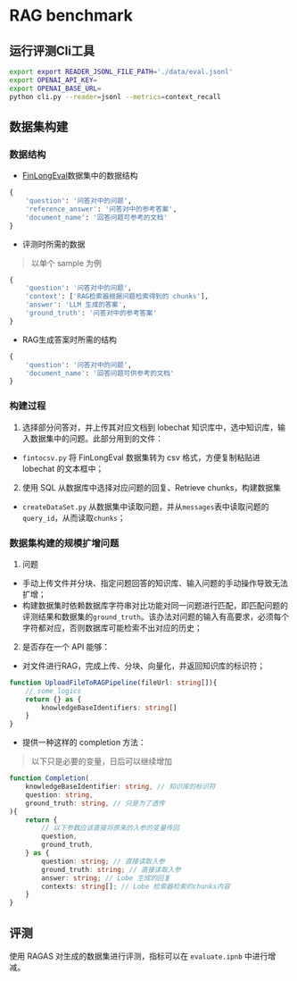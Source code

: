 # RAG benchmark

## 运行评测Cli工具

```sh
export export READER_JSONL_FILE_PATH='./data/eval.jsonl'
export OPENAI_API_KEY=
export OPENAI_BASE_URL=
python cli.py --reader=jsonl --metrics=context_recall
```

## 数据集构建

### 数据结构

- [FinLongEval](https://github.com/valuesimplex/FinLongEval/tree/main)数据集中的数据结构

```python
{
    'question': '问答对中的问题',
    'reference_answer': '问答对中的参考答案',
    'document_name': '回答问题可参考的文档'
}
```

- 评测时所需的数据
> 以单个 sample 为例

```python
{
    'question': '问答对中的问题',
    'context': ['RAG检索器根据问题检索得到的 chunks'],
    'answer': 'LLM 生成的答案',
    'ground_truth': '问答对中的参考答案'
}
```

- RAG生成答案时所需的结构

```python
{
    'question': '问答对中的问题',
    'document_name': '回答问题可供参考的文档'
}
```

### 构建过程

1. 选择部分问答对，并上传其对应文档到 lobechat 知识库中，选中知识库，输入数据集中的问题。此部分用到的文件：
- `fintocsv.py` 将 FinLongEval 数据集转为 csv 格式，方便复制粘贴进 lobechat 的文本框中；

2. 使用 SQL 从数据库中选择对应问题的回复、Retrieve chunks，构建数据集
- `createDataSet.py` 从数据集中读取问题，并从`messages`表中读取问题的`query_id`，从而读取`chunks`；

### 数据集构建的规模扩增问题

1. 问题
- 手动上传文件并分块、指定问题回答的知识库、输入问题的手动操作导致无法扩增；
- 构建数据集时依赖数据库字符串对比功能对同一问题进行匹配，即匹配问题的评测结果和数据集的`ground_truth`。该办法对问题的输入有高要求，必须每个字符都对应，否则数据库可能检索不出对应的历史；

2. 是否存在一个 API 能够：

- 对文件进行RAG，完成上传、分块、向量化，并返回知识库的标识符；
```ts
function UploadFileToRAGPipeline(fileUrl: string[]){
    // some logics
    return {} as {
        knowledgeBaseIdentifiers: string[]
    }
}
```

- 提供一种这样的 completion 方法：
> 以下只是必要的变量，日后可以继续增加

```ts
function Completion(
    knowledgeBaseIdentifier: string, // 知识库的标识符
    question: string,
    ground_truth: string, // 只是为了透传
){
    return {
        // 以下参数应该直接将原来的入参的变量传回
        question,
        ground_truth,
    } as {
        question: string; // 直接读取入参
        ground_truth: string; // 直接读取入参
        answer: string; // Lobe 生成的回复
        contexts: string[]; // Lobe 检索器检索的chunks内容
    }
}
```

## 评测

使用 RAGAS 对生成的数据集进行评测，指标可以在 `evaluate.ipnb` 中进行增减。

